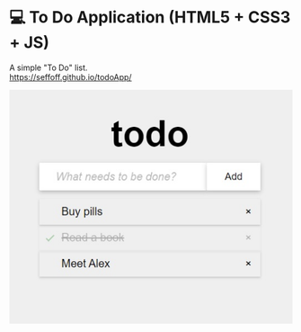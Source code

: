 # :computer: To Do Application (HTML5 + CSS3 + JS)
A simple "To Do" list.  <br />
https://seffoff.github.io/todoApp/

![Image alt](https://github.com/SeFFoFF/todoApp/blob/main/preview.jpg)
